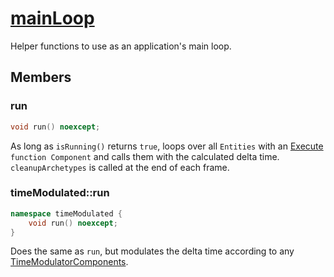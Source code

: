 # [mainLoop](mainLoop.hpp)

Helper functions to use as an application's main loop.

## Members

### run

```cpp
void run() noexcept;
```

As long as `isRunning()` returns `true`, loops over all `Entities` with an [Execute](../components/functions/Execute.md) `function Component` and calls them with the calculated delta time. `cleanupArchetypes` is called at the end of each frame.


### timeModulated::run

```cpp
namespace timeModulated {
    void run() noexcept;
}
```

Does the same as `run`, but modulates the delta time according to any [TimeModulatorComponents](../components/data/TimeModulatorComponent.md).